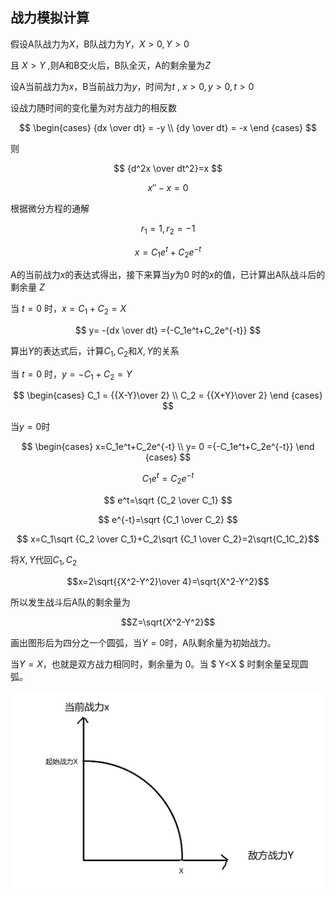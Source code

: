 ## 战力模拟计算

假设A队战力为$X$，B队战力为$Y$，$X>0,Y>0$

且 $X>Y$ ,则A和B交火后，B队全灭，A的剩余量为$Z$

设A当前战力为$x$，B当前战力为$y$，时间为$t$ , $x>0,y>0,t>0$

设战力随时间的变化量为对方战力的相反数

$$  \begin{cases}
	{dx \over dt} = -y \\
 	{dy \over dt} = -x
	\end {cases}  $$

则

$$ {d^2x \over dt^2}=x $$

$$ x''-x = 0 $$

根据微分方程的通解

$$ r_1=1,r_2=-1 $$

$$ x=C_1e^t+C_2e^{-t} $$

A的当前战力$x$的表达式得出，接下来算当$y$为0 时的$x$的值，已计算出A队战斗后的剩余量 $Z$

当 $t=0$ 时，$x= C_1+C_2=X$

$$ y= -{dx \over dt} ={-C_1e^t+C_2e^{-t}} $$

算出$Y$的表达式后，计算$C_1,C_2$和$X,Y$的关系

当 $t=0$ 时，$y=-C_1+C_2=Y$

$$  \begin{cases}
	C_1 = {{X-Y}\over 2} \\
 	C_2 = {{X+Y}\over 2}
	\end {cases}  $$

当$y=0$时

$$  \begin{cases}
	x=C_1e^t+C_2e^{-t} \\
 	y= 0 ={-C_1e^t+C_2e^{-t}}
	\end {cases}  $$

$$ C_1e^t=C_2e^{-t} $$

$$ e^t=\sqrt {C_2 \over C_1} $$

$$ e^{-t}=\sqrt {C_1 \over C_2} $$

$$ x=C_1\sqrt {C_2 \over C_1}+C_2\sqrt {C_1 \over C_2}=2\sqrt{C_1C_2}$$

将$X,Y$代回$C_1,C_2$

$$x=2\sqrt{{X^2-Y^2}\over 4}=\sqrt{X^2-Y^2}$$

所以发生战斗后A队的剩余量为

$$Z=\sqrt{X^2-Y^2}$$

画出图形后为四分之一个圆弧，当$Y=0$时，A队剩余量为初始战力。

当$Y=X$，也就是双方战力相同时，剩余量为 0。当 $ Y<X $ 时剩余量呈现圆弧。

![战斗模拟公式](战斗模拟公式.png "战斗模拟公式")
